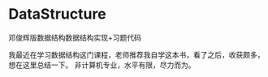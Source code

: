 # DataStructure
邓俊辉版数据结构数据结构实现+习题代码

我最近在学习数据结构这门课程，老师推荐我自学这本书，看了之后，收获颇多，想在这里总结一下。
非计算机专业，水平有限，尽力而为。
